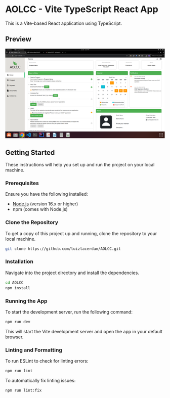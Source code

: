 
# AOLCC - Vite TypeScript React App

This is a Vite-based React application using TypeScript.

## Preview
![App Preview](./preview.png)


## Getting Started

These instructions will help you set up and run the project on your local machine.

### Prerequisites

Ensure you have the following installed:

- [Node.js](https://nodejs.org/) (version 16.x or higher)
- npm (comes with Node.js)

### Clone the Repository

To get a copy of this project up and running, clone the repository to your local machine.

```bash
git clone https://github.com/luizlacerdam/AOLCC.git
```

### Installation

Navigate into the project directory and install the dependencies.

```bash
cd AOLCC
npm install
```

### Running the App

To start the development server, run the following command:

```bash
npm run dev
```

This will start the Vite development server and open the app in your default browser.


### Linting and Formatting

To run ESLint to check for linting errors:

```bash
npm run lint
```

To automatically fix linting issues:

```bash
npm run lint:fix
```